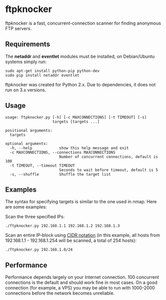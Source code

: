 ftpknocker
==========

ftpknocker is a fast, concurrent-connection scanner for finding anonymous FTP servers.

Requirements
------------

The **netaddr** and **eventlet** modules must be installed, on Debian/Ubuntu systems simply run:

```
sudo apt-get install python-pip python-dev
sudo pip install netaddr eventlet
```

ftpknocker was created for Python 2.x. Due to dependencies, it does not run on 3.x versions.


Usage
-----

```
usage: ftpknocker.py [-h] [-c MAXCONNECTIONS] [-t TIMEOUT] [-s]
                     targets [targets ...]

positional arguments:
  targets

optional arguments:
  -h, --help            show this help message and exit
  -c MAXCONNECTIONS, --connections MAXCONNECTIONS
                        Number of concurrent connections, default is 100
  -t TIMEOUT, --timeout TIMEOUT
                        Seconds to wait before timeout, default is 5
  -s, --shuffle         Shuffle the target list
```

Examples
--------

The syntax for specifying targets is similar to the one used in nmap. Here are some examples:

Scan the three specified IPs:
```
./ftpknocker.py 192.168.1.1 192.168.1.2 192.168.1.3
```

Scan an entire IP-block using <a href="http://en.wikipedia.org/wiki/Classless_Inter-Domain_Routing#CIDR_notation">CIDR notation</a> (in this example, all hosts from 192.168.1.1 - 192.168.1.254 will be scanned, a total of 254 hosts):
```
./ftpknocker.py 192.168.1.0/24
```

Performance
--------

Performance depends largely on your Internet connection. 100 concurrent connections is the default and should work fine in most cases. On a good connection (for example, a VPS) you may be able to run with 1000-2000 connections before the network becomes unreliable.